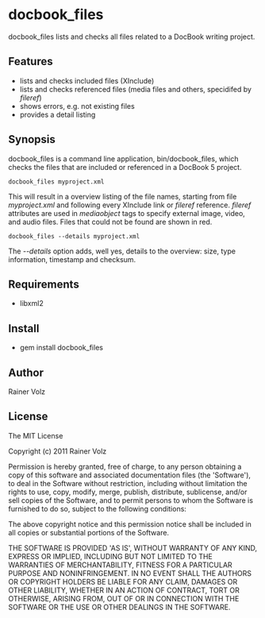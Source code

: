 docbook_files
===========

docbook_files lists and checks all files related to a DocBook writing project.

Features
--------

* lists and checks included files (XInclude)
* lists and checks referenced files (media files and others, specidifed by _fileref_)
* shows errors, e.g. not existing files
* provides a detail listing

Synopsis
--------

docbook_files is a command line application, bin/docbook_files, which checks the files that are included or referenced in a DocBook 5 project. 

    docbook_files myproject.xml

This will result in a overview listing of the file names, starting from file _myproject.xml_ and following every XInclude link or _fileref_ reference. _fileref_ attributes are used in _mediaobject_ tags to specify external image, video, and audio files. Files that could not be found are shown in red.

    docbook_files --details myproject.xml

The _--details_ option adds, well yes, details to the overview: size, type information, timestamp and checksum.

Requirements
------------

* libxml2

Install
-------

* gem install docbook_files

Author
------

Rainer Volz

License
-------

The MIT License

Copyright (c) 2011 Rainer Volz

Permission is hereby granted, free of charge, to any person obtaining
a copy of this software and associated documentation files (the
'Software'), to deal in the Software without restriction, including
without limitation the rights to use, copy, modify, merge, publish,
distribute, sublicense, and/or sell copies of the Software, and to
permit persons to whom the Software is furnished to do so, subject to
the following conditions:

The above copyright notice and this permission notice shall be
included in all copies or substantial portions of the Software.

THE SOFTWARE IS PROVIDED 'AS IS', WITHOUT WARRANTY OF ANY KIND,
EXPRESS OR IMPLIED, INCLUDING BUT NOT LIMITED TO THE WARRANTIES OF
MERCHANTABILITY, FITNESS FOR A PARTICULAR PURPOSE AND NONINFRINGEMENT.
IN NO EVENT SHALL THE AUTHORS OR COPYRIGHT HOLDERS BE LIABLE FOR ANY
CLAIM, DAMAGES OR OTHER LIABILITY, WHETHER IN AN ACTION OF CONTRACT,
TORT OR OTHERWISE, ARISING FROM, OUT OF OR IN CONNECTION WITH THE
SOFTWARE OR THE USE OR OTHER DEALINGS IN THE SOFTWARE.

